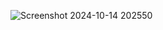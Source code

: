 ![Screenshot 2024-10-14 202550](https://github.com/user-attachments/assets/9e051c65-67d7-44e8-8ecd-e41a2e4f4533)
